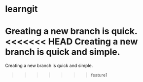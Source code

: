 # learngit
Greating a new branch is quick.
<<<<<<< HEAD
Creating a new branch is quick and simple.
=======
Creating a new branch is quick and simple.
>>>>>>> feature1
